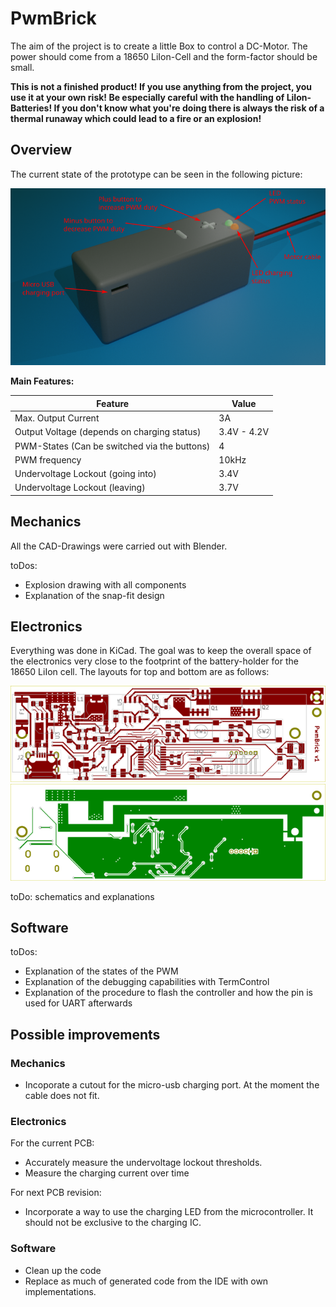 # PwmBrick

The aim of the project is to create a little Box to control a DC-Motor. The power should come from a 18650 LiIon-Cell and the form-factor should be small.

**This is not a finished product! If you use anything from the project, you use it at your own risk! Be especially careful with the handling of LiIon-Batteries! If you don't know what you're doing there is always the risk of a thermal runaway which could lead to a fire or an explosion!**

## Overview

The current state of the prototype can be seen in the following picture:

![Prototype-Render](/Design-Files/Mechanics/Prototype-Rendered.png)

**Main Features:**

| Feature                                          | Value                            |
|--------------------------------------------------|----------------------------------|
| Max. Output Current                              | 3A                               |
| Output Voltage (depends on charging status)      | 3.4V - 4.2V                      |
| PWM-States (Can be switched via the buttons)     | 4                                |
| PWM frequency                                    | 10kHz                            |
| Undervoltage Lockout (going into)                | 3.4V                             |
| Undervoltage Lockout (leaving)                   | 3.7V                             |

## Mechanics

All the CAD-Drawings were carried out with Blender. 

toDos: 
* Explosion drawing with all components
* Explanation of the snap-fit design

## Electronics

Everything was done in KiCad. The goal was to keep the overall space of the electronics very close to the footprint of the battery-holder for the 18650 LiIon cell. The layouts for top and bottom are as follows:

![Layout-Top](/Design-Files/Electronics/PCB-Design/PwmBrick-Top.svg)
![Layout-Bot](/Design-Files/Electronics/PCB-Design/PwmBrick-Bot.svg)

toDo: schematics and explanations

## Software

toDos: 
* Explanation of the states of the PWM
* Explanation of the debugging capabilities with TermControl
* Explanation of the procedure to flash the controller and how the pin is used for UART afterwards

## Possible improvements

### Mechanics

* Incoporate a cutout for the micro-usb charging port. At the moment the cable does not fit.

### Electronics

For the current PCB:
* Accurately measure the undervoltage lockout thresholds. 
* Measure the charging current over time

For next PCB revision:
* Incorporate a way to use the charging LED from the microcontroller. It should not be exclusive to the charging IC.

### Software   

* Clean up the code
* Replace as much of generated code from the IDE with own implementations.

